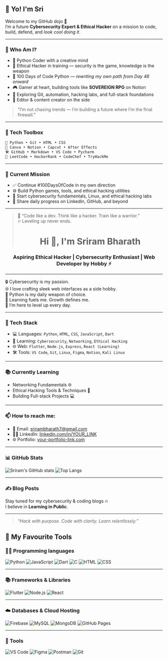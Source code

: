 
## 👋 Yo! I'm Sri

Welcome to my GitHub dojo 👾  
I’m a future **Cybersecurity Expert & Ethical Hacker** on a mission to code, build, defend, and *look cool doing it*.

---

### 🧙 Who Am I?

- 🐍 Python Coder with a creative mind  
- 🧠 Ethical Hacker in training — security is the game, knowledge is the weapon  
- 🧱 100 Days of Code Python — *rewriting my own path from Day 46 onward*  
- 🎮 Gamer at heart, building tools like **SOVEREIGN RPG** on Notion  
- 🔭 Exploring Git, automation, hacking labs, and full-stack foundations  
- 🎥 Editor & content creator on the side

> “I’m not chasing trends — I’m building a future where I’m the final firewall.”

---

### 🧰 Tech Toolbox
```dart
🧠 Python • Git • HTML • CSS
🎨 Canva • Notion • Capcut • After Effects
🛠️ GitHub • Markdown • VS Code • Pycharm
🧪 LeetCode • HackerRank • CodeChef • TryHackMe

```
---

### 📍 Current Mission

- ✅ Continue #100DaysOfCode in my own direction  
- ⚙️ Build Python games, tools, and ethical hacking utilities  
- 🔐 Start cybersecurity fundamentals, Linux, and ethical hacking labs  
- 📜 Share daily progress on LinkedIn, GitHub, and beyond

---

> 💬 “Code like a dev. Think like a hacker. Train like a warrior.”  
> 🔥 Leveling up never ends.
> <h1 align="center">Hi 👋, I'm Sriram Bharath</h1>
<h3 align="center">Aspiring Ethical Hacker | Cybersecurity Enthusiast | Web Developer by Hobby ⚡</h3>

---

🔒 Cybersecurity is my passion.  
🌐 I love crafting sleek web interfaces as a side hobby.  
🐍 Python is my daily weapon of choice.  
🧠 Learning fuels me. Growth defines me.  
🚀 I’m here to level up every day.

---

### 🔧 Tech Stack

- 💻 Languages: `Python`, `HTML`, `CSS`, `JavaScript`, `Dart`
- 🔐 Learning: `Cybersecurity`, `Networking`, `Ethical Hacking`
- 🌐 Web: `Flutter`, `Node.js`, `Express`, `React (Learning)`
- 🛠 Tools: `VS Code`, `Git`, `Linux`, `Figma`, `Notion`, `Kali Linux`

---

### 📚 Currently Learning
- Networking Fundamentals 🌐  
- Ethical Hacking Tools & Techniques 🧠  
- Building Full-stack Projects 💻  

---

### 📫 How to reach me:
- 📩 Email: srirambharath7@gmail.com  
- 🧑‍💼 LinkedIn: [linkedin.com/in/YOUR_LINK](#)
- 🌐 Portfolio: [your-portfolio-link.com](#)

---

### 📊 GitHub Stats

![Sriram's GitHub stats](https://github-readme-stats.vercel.app/api?username=SriramBharath&show_icons=true&theme=radical)
![Top Langs](https://github-readme-stats.vercel.app/api/top-langs/?username=SriramBharath&layout=compact&theme=radical)

---

### ✍️ Blog Posts
<!-- You can use Medium or Dev.to RSS feed to auto update this -->

Stay tuned for my cybersecurity & coding blogs 🔥  
I believe in **Learning in Public**.

---

> _“Hack with purpose. Code with clarity. Learn relentlessly.”_

## 🚀 My Favourite Tools

### 👨‍💻 Programming languages  
![Python](https://img.shields.io/badge/-Python-3776AB?logo=python&logoColor=white&style=for-the-badge)
![JavaScript](https://img.shields.io/badge/-JavaScript-F7DF1E?logo=javascript&logoColor=black&style=for-the-badge)
![Dart](https://img.shields.io/badge/-Dart-0175C2?logo=dart&logoColor=white&style=for-the-badge)
![C](https://img.shields.io/badge/-C-00599C?logo=c&logoColor=white&style=for-the-badge)
![HTML](https://img.shields.io/badge/-HTML-E34F26?logo=html5&logoColor=white&style=for-the-badge)
![CSS](https://img.shields.io/badge/-CSS-1572B6?logo=css3&logoColor=white&style=for-the-badge)

---

### 📚 Frameworks & Libraries  
![Flutter](https://img.shields.io/badge/-Flutter-02569B?logo=flutter&logoColor=white&style=for-the-badge)
![Node.js](https://img.shields.io/badge/-Node.js-339933?logo=nodedotjs&logoColor=white&style=for-the-badge)
![React](https://img.shields.io/badge/-React-61DAFB?logo=react&logoColor=black&style=for-the-badge)

---

### ☁️ Databases & Cloud Hosting  
![Firebase](https://img.shields.io/badge/-Firebase-FFCA28?logo=firebase&logoColor=black&style=for-the-badge)
![MySQL](https://img.shields.io/badge/-MySQL-4479A1?logo=mysql&logoColor=white&style=for-the-badge)
![MongoDB](https://img.shields.io/badge/-MongoDB-47A248?logo=mongodb&logoColor=white&style=for-the-badge)
![GitHub Pages](https://img.shields.io/badge/-GitHub%20Pages-222222?logo=github&logoColor=white&style=for-the-badge)

---

### 🧰 Tools  
![VS Code](https://img.shields.io/badge/-VS%20Code-007ACC?logo=visualstudiocode&logoColor=white&style=for-the-badge)
![Figma](https://img.shields.io/badge/-Figma-F24E1E?logo=figma&logoColor=white&style=for-the-badge)
![Postman](https://img.shields.io/badge/-Postman-FF6C37?logo=postman&logoColor=white&style=for-the-badge)
![Git](https://img.shields.io/badge/-Git-F05032?logo=git&logoColor=white&style=for-the-badge)





